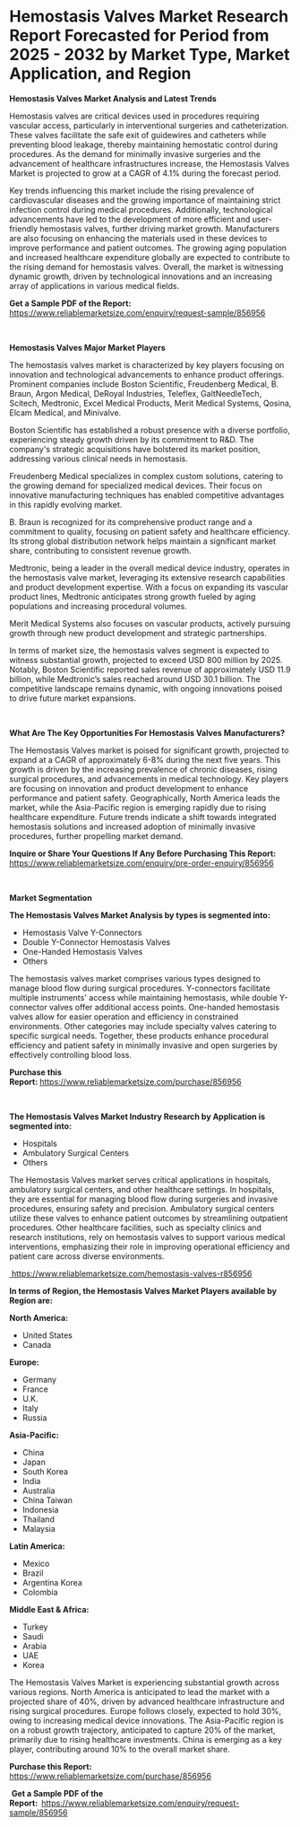 <p><h1>Hemostasis Valves Market Research Report Forecasted for Period from 2025 -  2032 by Market Type, Market Application, and Region</h1></p><p><strong>Hemostasis Valves Market Analysis and Latest Trends</strong></p>
<p><p>Hemostasis valves are critical devices used in procedures requiring vascular access, particularly in interventional surgeries and catheterization. These valves facilitate the safe exit of guidewires and catheters while preventing blood leakage, thereby maintaining hemostatic control during procedures. As the demand for minimally invasive surgeries and the advancement of healthcare infrastructures increase, the Hemostasis Valves Market is projected to grow at a CAGR of 4.1% during the forecast period. </p><p>Key trends influencing this market include the rising prevalence of cardiovascular diseases and the growing importance of maintaining strict infection control during medical procedures. Additionally, technological advancements have led to the development of more efficient and user-friendly hemostasis valves, further driving market growth. Manufacturers are also focusing on enhancing the materials used in these devices to improve performance and patient outcomes. The growing aging population and increased healthcare expenditure globally are expected to contribute to the rising demand for hemostasis valves. Overall, the market is witnessing dynamic growth, driven by technological innovations and an increasing array of applications in various medical fields.</p></p>
<p><strong>Get a Sample PDF of the Report:&nbsp;</strong> <a href="https://www.reliablemarketsize.com/enquiry/request-sample/856956?utm_campaign=3114&utm_medium=2&utm_source=Github&utm_content=ia&utm_term=13042025&utm_id=hemostasis-valves">https://www.reliablemarketsize.com/enquiry/request-sample/856956</a></p>
<p>&nbsp;</p>
<p><strong>Hemostasis Valves Major Market Players</strong></p>
<p><p>The hemostasis valves market is characterized by key players focusing on innovation and technological advancements to enhance product offerings. Prominent companies include Boston Scientific, Freudenberg Medical, B. Braun, Argon Medical, DeRoyal Industries, Teleflex, GaltNeedleTech, Scitech, Medtronic, Excel Medical Products, Merit Medical Systems, Qosina, Elcam Medical, and Minivalve.</p><p>Boston Scientific has established a robust presence with a diverse portfolio, experiencing steady growth driven by its commitment to R&D. The company's strategic acquisitions have bolstered its market position, addressing various clinical needs in hemostasis.</p><p>Freudenberg Medical specializes in complex custom solutions, catering to the growing demand for specialized medical devices. Their focus on innovative manufacturing techniques has enabled competitive advantages in this rapidly evolving market.</p><p>B. Braun is recognized for its comprehensive product range and a commitment to quality, focusing on patient safety and healthcare efficiency. Its strong global distribution network helps maintain a significant market share, contributing to consistent revenue growth.</p><p>Medtronic, being a leader in the overall medical device industry, operates in the hemostasis valve market, leveraging its extensive research capabilities and product development expertise. With a focus on expanding its vascular product lines, Medtronic anticipates strong growth fueled by aging populations and increasing procedural volumes.</p><p>Merit Medical Systems also focuses on vascular products, actively pursuing growth through new product development and strategic partnerships.</p><p>In terms of market size, the hemostasis valves segment is expected to witness substantial growth, projected to exceed USD 800 million by 2025. Notably, Boston Scientific reported sales revenue of approximately USD 11.9 billion, while Medtronic’s sales reached around USD 30.1 billion. The competitive landscape remains dynamic, with ongoing innovations poised to drive future market expansions.</p></p>
<p>&nbsp;</p>
<p><strong>What Are The Key Opportunities For Hemostasis Valves Manufacturers?</strong></p>
<p><p>The Hemostasis Valves market is poised for significant growth, projected to expand at a CAGR of approximately 6-8% during the next five years. This growth is driven by the increasing prevalence of chronic diseases, rising surgical procedures, and advancements in medical technology. Key players are focusing on innovation and product development to enhance performance and patient safety. Geographically, North America leads the market, while the Asia-Pacific region is emerging rapidly due to rising healthcare expenditure. Future trends indicate a shift towards integrated hemostasis solutions and increased adoption of minimally invasive procedures, further propelling market demand.</p></p>
<p><strong>Inquire or Share Your Questions If Any Before Purchasing This Report:</strong> <a href="https://www.reliablemarketsize.com/enquiry/pre-order-enquiry/856956?utm_campaign=3114&utm_medium=2&utm_source=Github&utm_content=ia&utm_term=13042025&utm_id=hemostasis-valves">https://www.reliablemarketsize.com/enquiry/pre-order-enquiry/856956</a></p>
<p>&nbsp;</p>
<p><strong>Market Segmentation</strong></p>
<p><strong>The Hemostasis Valves Market Analysis by types is segmented into:</strong></p>
<p><ul><li>Hemostasis Valve Y-Connectors</li><li>Double Y-Connector Hemostasis Valves</li><li>One-Handed Hemostasis Valves</li><li>Others</li></ul></p>
<p><p>The hemostasis valves market comprises various types designed to manage blood flow during surgical procedures. Y-connectors facilitate multiple instruments' access while maintaining hemostasis, while double Y-connector valves offer additional access points. One-handed hemostasis valves allow for easier operation and efficiency in constrained environments. Other categories may include specialty valves catering to specific surgical needs. Together, these products enhance procedural efficiency and patient safety in minimally invasive and open surgeries by effectively controlling blood loss.</p></p>
<p><strong>Purchase this Report:&nbsp;</strong><a href="https://www.reliablemarketsize.com/purchase/856956?utm_campaign=3114&utm_medium=2&utm_source=Github&utm_content=ia&utm_term=13042025&utm_id=hemostasis-valves">https://www.reliablemarketsize.com/purchase/856956</a></p>
<p>&nbsp;</p>
<p><strong>The Hemostasis Valves Market Industry Research by Application is segmented into:</strong></p>
<p><ul><li>Hospitals</li><li>Ambulatory Surgical Centers</li><li>Others</li></ul></p>
<p><p>The Hemostasis Valves market serves critical applications in hospitals, ambulatory surgical centers, and other healthcare settings. In hospitals, they are essential for managing blood flow during surgeries and invasive procedures, ensuring safety and precision. Ambulatory surgical centers utilize these valves to enhance patient outcomes by streamlining outpatient procedures. Other healthcare facilities, such as specialty clinics and research institutions, rely on hemostasis valves to support various medical interventions, emphasizing their role in improving operational efficiency and patient care across diverse environments.</p></p>
<p><a href="https://www.reliablemarketsize.com/hemostasis-valves-r856956?utm_campaign=3114&utm_medium=2&utm_source=Github&utm_content=ia&utm_term=13042025&utm_id=hemostasis-valves">&nbsp;https://www.reliablemarketsize.com/hemostasis-valves-r856956</a></p>
<p><strong>In terms of Region, the Hemostasis Valves Market Players available by Region are:</strong></p>
<p>
    <p> <strong> North America: </strong>
        <ul>
            <li>United States</li>
            <li>Canada</li>
        </ul>
        </p> 
    <p> <strong> Europe: </strong>
        <ul>
            <li>Germany</li>
            <li>France</li>
            <li>U.K.</li>
            <li>Italy</li>
            <li>Russia</li>
        </ul>
        </p> 
    <p> <strong> Asia-Pacific: </strong>
        <ul>
            <li>China</li>
            <li>Japan</li>
            <li>South Korea</li>
            <li>India</li>
            <li>Australia</li>
            <li>China Taiwan</li>
            <li>Indonesia</li>
            <li>Thailand</li>
            <li>Malaysia</li>
        </ul>
        </p> 
    <p> <strong> Latin America: </strong>
        <ul>
            <li>Mexico</li>
            <li>Brazil</li>
            <li>Argentina Korea</li>
            <li>Colombia</li>
        </ul>
        </p> 
    <p> <strong> Middle East & Africa: </strong>
        <ul>
            <li>Turkey</li>
            <li>Saudi</li>
            <li>Arabia</li>
            <li>UAE</li>
            <li>Korea</li>
        </ul>
    </p>
    </p>
<p><p>The Hemostasis Valves Market is experiencing substantial growth across various regions. North America is anticipated to lead the market with a projected share of 40%, driven by advanced healthcare infrastructure and rising surgical procedures. Europe follows closely, expected to hold 30%, owing to increasing medical device innovations. The Asia-Pacific region is on a robust growth trajectory, anticipated to capture 20% of the market, primarily due to rising healthcare investments. China is emerging as a key player, contributing around 10% to the overall market share.</p></p>
<p><strong>Purchase this Report: </strong><a href="https://www.reliablemarketsize.com/purchase/856956?utm_campaign=3114&utm_medium=2&utm_source=Github&utm_content=ia&utm_term=13042025&utm_id=hemostasis-valves">https://www.reliablemarketsize.com/purchase/856956</a></p>
<p>&nbsp;<strong>Get a Sample PDF of the Report:&nbsp;&nbsp;</strong><a href="https://www.reliablemarketsize.com/enquiry/request-sample/856956?utm_campaign=3114&utm_medium=2&utm_source=Github&utm_content=ia&utm_term=13042025&utm_id=hemostasis-valves">https://www.reliablemarketsize.com/enquiry/request-sample/856956</a></p>
<p><strong></strong></p>
<p><p></p><p></p><p></p></p>